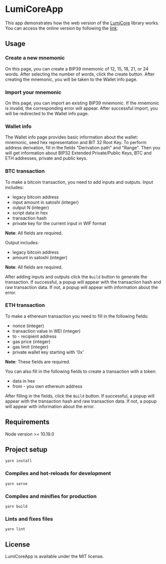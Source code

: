 # LumiCoreApp
This app demonstrates how the web version of the [LumiCore](https://github.com/lumiwallet/lumi-web-core) library works.
You can access the online version by following the [link](https://core.lumiwallet.com/).

## Usage
### Create a new mnemonic
On this page, you can create a BIP39 mnemonic of 12, 15, 18, 21, or 24 words. After selecting the number of words, click the create button. After creating the mnemonic, you will be taken to the Wallet info page.

### Import your mnemonic
On this page, you can import an existing BIP39 mnemonic. If the mnemonic is invalid, the corresponding error will appear. After successful import, you will be redirected to the Wallet info page.

### Wallet info
The Wallet info page provides basic information about the wallet: mnemonic, seed hex representation and BIT 32 Root Key. To perform address derivation, fill in the fields "Derivation path" and "Range". Then you will get information about BIP32 Extended Private/Public Keys, BTC and ETH addresses, private and public keys.

### BTC transaction
To make a bitcoin transaction, you need to add inputs and outputs. Input includes:
- legacy bitcoin address
- input amount in satoshi (integer)
- output N (integer)
- script data in hex
- transaction hash
- private key for the current input in WIF format

**Note**: All fields are required.

Output includes:
- legacy bitcoin address
- amount in satoshi (integer)

**Note**: All fields are required.

After adding inputs and outputs click the `Build` button to generate the transaction. If successful, a popup will appear with the transaction hash and raw transaction data. If not, a popup will appear with information about the error.

### ETH transaction
To make a ethereum transaction you need to fill in the following fields:
- nonce (integer)
- transaction value in WEI (integer)
- to - recipient address
- gas price (integer)
- gas limit (integer)
- private wallet key starting with '0x'

**Note**: These fields are required.

You can also fill in the following fields to create a transaction with a token:
- data in hex
- from - you own ethereum address

After filling in the fields, click the `Build` button. If successful, a popup will appear with the transaction hash and raw transaction data. If not, a popup will appear with information about the error.

## Requirements
Node version >= 10.19.0

## Project setup
```
yarn install
```
### Compiles and hot-reloads for development
```
yarn serve
```

### Compiles and minifies for production
```
yarn build
```

### Lints and fixes files
```
yarn lint
```

## License
LumiCoreApp is available under the MIT license. 
